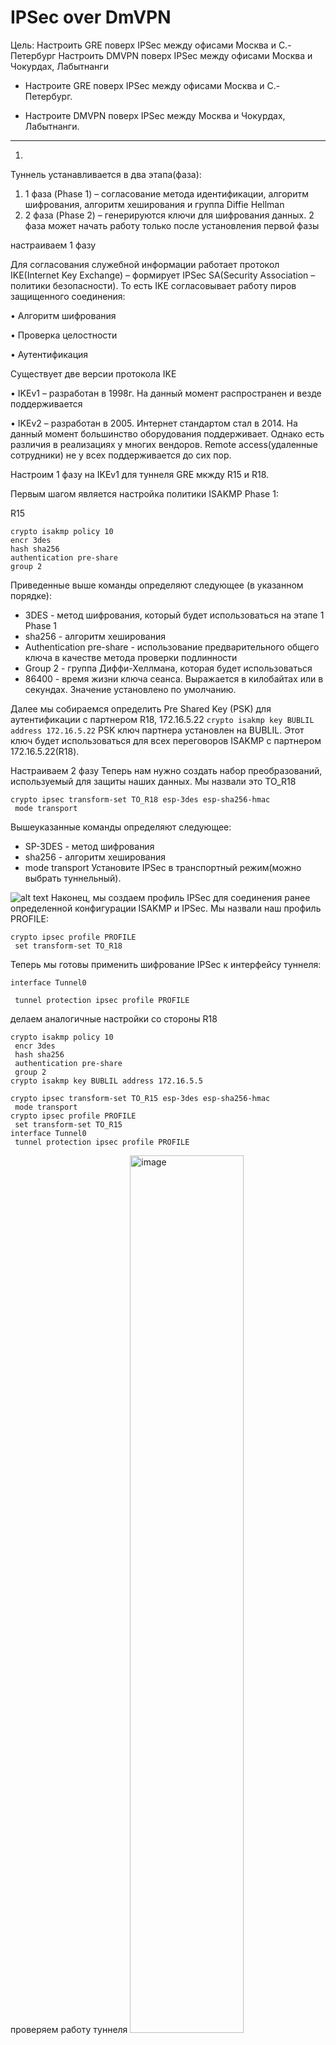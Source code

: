 # **IPSec over DmVPN**

Цель:
Настроить GRE поверх IPSec между офисами Москва и С.-Петербург
Настроить DMVPN поверх IPSec между офисами Москва и Чокурдах, Лабытнанги

+ Настроите GRE поверх IPSec между офисами Москва и С.-Петербург.
* Настроите DMVPN поверх IPSec между Москва и Чокурдах, Лабытнанги.

________________________________________________________

1.

Туннель устанавливается в два этапа(фаза):
1. 1 фаза (Phase 1) – согласование метода идентификации, алгоритм
шифрования, алгоритм хеширования и группа Diffie Hellman
2. 2 фаза (Phase 2) – генерируются ключи для шифрования данных. 2
фаза может начать работу только после установления первой фазы

настраиваем 1 фазу

Для согласования служебной информации работает протокол
IKE(Internet Key Exchange) – формирует IPSec SA(Security Association –
политики безопасности).
То есть IKE согласовывает работу пиров защищенного соединения:

• Алгоритм шифрования

• Проверка целостности

• Аутентификация

Существует две версии протокола IKE

• IKEv1 – разработан в 1998г. На данный момент распространен и везде
поддерживается

• IKEv2 – разработан в 2005. Интернет стандартом стал в 2014. На данный
момент большинство оборудования поддерживает. Однако есть различия в
реализациях у многих вендоров. Remote access(удаленные сотрудники) не у
всех поддерживается до сих пор.

Настроим 1 фазу на IKEv1 для туннеля GRE мкжду R15 и R18. 

 Первым шагом является настройка политики ISAKMP Phase 1:

R15

 ```
crypto isakmp policy 10
 encr 3des
 hash sha256
 authentication pre-share
 group 2
  ```
Приведенные выше команды определяют следующее (в указанном порядке):

- 3DES - метод шифрования, который будет использоваться на этапе 1 Phase 1
- sha256 - алгоритм хеширования
- Authentication pre-share - использование предварительного  общего ключа в качестве метода проверки подлинности
- Group 2 - группа Диффи-Хеллмана, которая будет использоваться
- 86400 - время жизни ключа сеанса. Выражается в килобайтах или в секундах. Значение установлено по умолчанию.


Далее мы собираемся определить Pre Shared Key (PSK) для аутентификации с партнером R18, 172.16.5.22
```crypto isakmp key BUBLIL address 172.16.5.22```
PSK ключ партнера установлен на BUBLIL. Этот ключ будет использоваться для всех переговоров ISAKMP с партнером 172.16.5.22(R18).

Настраиваем 2 фазу
Теперь нам нужно создать набор преобразований, используемый для защиты наших данных. Мы назвали это TO_R18 

```
crypto ipsec transform-set TO_R18 esp-3des esp-sha256-hmac
 mode transport
```
Вышеуказанные команды определяют следующее:

- SP-3DES - метод шифрования
- sha256 - алгоритм хеширования
- mode transport Установите IPSec в транспортный режим(можно выбрать туннельный).


![alt text](image-22.png)
Наконец, мы создаем профиль IPSec для соединения ранее определенной конфигурации ISAKMP и IPSec. Мы назвали наш профиль PROFILE:
 
```
crypto ipsec profile PROFILE
 set transform-set TO_R18
```
Теперь мы готовы применить шифрование IPSec к интерфейсу туннеля:

```
interface Tunnel0

 tunnel protection ipsec profile PROFILE
 ```


делаем аналогичные настройки со стороны R18
```
crypto isakmp policy 10
 encr 3des
 hash sha256
 authentication pre-share
 group 2
crypto isakmp key BUBLIL address 172.16.5.5

crypto ipsec transform-set TO_R15 esp-3des esp-sha256-hmac
 mode transport
crypto ipsec profile PROFILE
 set transform-set TO_R15
interface Tunnel0
 tunnel protection ipsec profile PROFILE
```


проверяем работу туннеля
<img src="image-3.png" alt="image" width="60%" height="auto">
<img src="image-2.png" alt="image" width="60%" height="auto">
<img src="image-1.png" alt="image" width="60%" height="auto">



Между R18 и R14 настраиваем IKEv2

 ``` 
crypto ikev2 proposal PHASE1
 encryption aes-cbc-128
 integrity sha256
 group 2
crypto ikev2 policy 10
 proposal PHASE1
crypto ikev2 profile PROFILE1
 match identity remote address 172.16.5.22 255.255.255.252
 authentication remote pre-share key PASSWORD
 authentication local pre-share key PASSWORD

crypto ipsec transform-set IPSEC_TS esp-aes esp-md5-hmac
 mode tunnel
crypto ipsec profile TO_R18
 set transform-set IPSEC_TS
 set ikev2-profile PROFILE1
 ```

 такие же настройки со стороны R18. Проверяем  работу ipsec

<img src="image.png" alt="image" width="60%" height="auto">
<img src="image-4.png" alt="image" width="60%" height="auto">
<img src="image-5.png" alt="image" width="60%" height="auto">
<img src="image-6.png" alt="image" width="60%" height="auto">

При пинге между VPC видим что трафик по прежнему идет через Tunnel 0

<img src="image-23.png" alt="image" width="60%" height="auto">


2.

Настройка сервера 
 ```
ip domain name otus.ru

ip http server
 
crypto key generate rsa general-keys label R24 modulus 2048 ex
 ```



 ```
R24(config)#crypto pki server R24
R24(cs-server)#database level complete
R24(cs-server)#lifetime crl 5
R24(cs-server)#no shutdown
 ```

![alt text](image-10.png)
![alt text](image-7.png)


![alt text](image-8.png)
![alt text](image-9.png)

![alt text](image-11.png)


![alt text](image-12.png)


- Настройка клиентов



 ```

 Клиент:
ip domain name otus.ru
ip host R24 10.10.11.24
crypto key generate rsa
 ```

crypto pki trustpoint R24
 enrollment url http://R24:80

Получение клиентом сертификата сервера:
Клиент:
crypto pki authenticate R24

Получение клиентом сертификата для себя:
Клиент:
crypto pki enroll R24



После этого идем на сервер 
проверяем запросы на сертификат

 ```R24#show crypto pki server R24 requests ```


![alt text](image-13.png)

Cервер (из привелегированного режима!): подтверждаем запрос на сертификат.


 ```crypto pki server R24 grant all ```

после этого проверяем выданные сетификаты

```R24#show crypto pki server R24 certificates```

![alt text](image-14.png)

проверяем от клиента

```show crypto pki certificates```

![alt text](image-16.png)


настраиваем DMVPN туннель 500 между R15 R28 R27

- R27

1 фаза
 ```
crypto isakmp policy 20
 encr aes
 hash sha256
 group 16
 lifetime 360
 ```

2 фаза
```
 crypto ipsec transform-set DMVPN-500 esp-des
 mode transport
!
crypto ipsec profile DMVPN
 set transform-set DMVPN-500
```

применяем на туннель
```
interface Tunnel500
tunnel protection ipsec profile DMVPN
```


аналогично на R15
```
crypto isakmp policy 20
 encr aes
 hash sha256
 group 16
 lifetime 360
!
crypto isakmp policy 30
 encr 3des
 hash sha256
 authentication pre-share
 group 2
crypto isakmp key BUBLIL address 172.16.5.22
crypto isakmp key BUBLIL address 0.0.0.0
!
!
crypto ipsec transform-set TO_R18 esp-3des esp-sha256-hmac
 mode transport
crypto ipsec transform-set DMVPN-TR esp-des
 mode transport
crypto ipsec transform-set DMVPN-500 esp-des
 mode transport
!
crypto ipsec profile DMVPN
 set transform-set DMVPN-500

interface Tunnel500
 tunnel protection ipsec profile DMVPN
```

После пинга на туннельные IP туннель поднимается



![alt text](image-21.png)

проверяем как работаем IPSEC


![alt text](image-17.png)

![alt text](image-18.png)
 ```
R15#show crypto ipsec sa

interface: Tunnel0
    Crypto map tag: Tunnel0-head-0, local addr 172.16.5.5

   protected vrf: (none)
   local  ident (addr/mask/prot/port): (0.0.0.0/0.0.0.0/0/0)
   remote ident (addr/mask/prot/port): (0.0.0.0/0.0.0.0/0/0)
   current_peer 172.16.5.22 port 500
     PERMIT, flags={origin_is_acl,}
    #pkts encaps: 0, #pkts encrypt: 0, #pkts digest: 0
    #pkts decaps: 0, #pkts decrypt: 0, #pkts verify: 0
    #pkts compressed: 0, #pkts decompressed: 0
    #pkts not compressed: 0, #pkts compr. failed: 0
    #pkts not decompressed: 0, #pkts decompress failed: 0
    #send errors 0, #recv errors 0

     local crypto endpt.: 172.16.5.5, remote crypto endpt.: 172.16.5.22
     plaintext mtu 1446, path mtu 1500, ip mtu 1500, ip mtu idb Ethernet0/2
     current outbound spi: 0x59E5813F(1508213055)
     PFS (Y/N): N, DH group: none

     inbound esp sas:
      spi: 0x23FD4743(603801411)
        transform: esp-3des esp-sha256-hmac ,
        in use settings ={Tunnel, }
        conn id: 1, flow_id: SW:1, sibling_flags 80000040, crypto map: Tunnel0-head-0
        sa timing: remaining key lifetime (k/sec): (4608000/3235)
        IV size: 8 bytes
        replay detection support: Y
        Status: ACTIVE(ACTIVE)
      spi: 0x3B047937(990148919)
        transform: esp-3des esp-sha256-hmac ,
        in use settings ={Tunnel, }
        conn id: 3, flow_id: SW:3, sibling_flags 80000040, crypto map: Tunnel0-head-0
        sa timing: remaining key lifetime (k/sec): (4367071/3235)
        IV size: 8 bytes
        replay detection support: Y
        Status: ACTIVE(ACTIVE)

     inbound ah sas:

     inbound pcp sas:

     outbound esp sas:
      spi: 0xCE032092(3456311442)
        transform: esp-3des esp-sha256-hmac ,
        in use settings ={Tunnel, }
        conn id: 2, flow_id: SW:2, sibling_flags 80000040, crypto map: Tunnel0-head-0
        sa timing: remaining key lifetime (k/sec): (4608000/3235)
        IV size: 8 bytes
        replay detection support: Y
        Status: ACTIVE(ACTIVE)
      spi: 0x59E5813F(1508213055)
        transform: esp-3des esp-sha256-hmac ,
        in use settings ={Tunnel, }
        conn id: 4, flow_id: SW:4, sibling_flags 80000040, crypto map: Tunnel0-head-0
        sa timing: remaining key lifetime (k/sec): (4367071/3235)
        IV size: 8 bytes
        replay detection support: Y
        Status: ACTIVE(ACTIVE)

     outbound ah sas:

     outbound pcp sas:

interface: Tunnel500
    Crypto map tag: Tunnel500-head-0, local addr 172.16.5.5

   protected vrf: (none)
   local  ident (addr/mask/prot/port): (172.16.5.5/255.255.255.255/47/0)
   remote ident (addr/mask/prot/port): (172.16.5.38/255.255.255.255/47/0)
   current_peer 172.16.5.38 port 500
     PERMIT, flags={origin_is_acl,}
    #pkts encaps: 32, #pkts encrypt: 32, #pkts digest: 32
    #pkts decaps: 29, #pkts decrypt: 29, #pkts verify: 29
    #pkts compressed: 0, #pkts decompressed: 0
    #pkts not compressed: 0, #pkts compr. failed: 0
    #pkts not decompressed: 0, #pkts decompress failed: 0
    #send errors 0, #recv errors 0

     local crypto endpt.: 172.16.5.5, remote crypto endpt.: 172.16.5.38
     plaintext mtu 1482, path mtu 1500, ip mtu 1500, ip mtu idb (none)
     current outbound spi: 0x5404C316(1409598230)
     PFS (Y/N): N, DH group: none

     inbound esp sas:
      spi: 0xAC5208E3(2891057379)
        transform: esp-des ,
        in use settings ={Transport, }
        conn id: 7, flow_id: SW:7, sibling_flags 80000000, crypto map: Tunnel500-head-0
        sa timing: remaining key lifetime (k/sec): (4303202/3266)
        IV size: 8 bytes
        replay detection support: N
        Status: ACTIVE(ACTIVE)

     inbound ah sas:

     inbound pcp sas:

     outbound esp sas:
      spi: 0x5404C316(1409598230)
        transform: esp-des ,
        in use settings ={Transport, }
        conn id: 8, flow_id: SW:8, sibling_flags 80000000, crypto map: Tunnel500-head-0
        sa timing: remaining key lifetime (k/sec): (4303201/3266)
        IV size: 8 bytes
        replay detection support: N
        Status: ACTIVE(ACTIVE)

     outbound ah sas:

     outbound pcp sas:

   protected vrf: (none)
   local  ident (addr/mask/prot/port): (172.16.5.5/255.255.255.255/47/0)
   remote ident (addr/mask/prot/port): (172.16.5.30/255.255.255.255/47/0)
   current_peer 172.16.5.30 port 500
     PERMIT, flags={origin_is_acl,}
    #pkts encaps: 33, #pkts encrypt: 33, #pkts digest: 33
    #pkts decaps: 39, #pkts decrypt: 39, #pkts verify: 39
    #pkts compressed: 0, #pkts decompressed: 0
    #pkts not compressed: 0, #pkts compr. failed: 0
    #pkts not decompressed: 0, #pkts decompress failed: 0
    #send errors 0, #recv errors 0

     local crypto endpt.: 172.16.5.5, remote crypto endpt.: 172.16.5.30
     plaintext mtu 1482, path mtu 1500, ip mtu 1500, ip mtu idb (none)
     current outbound spi: 0xBEB18ED0(3199307472)
     PFS (Y/N): N, DH group: none

     inbound esp sas:
      spi: 0x5B50C2C8(1532019400)
        transform: esp-des ,
        in use settings ={Transport, }
        conn id: 5, flow_id: SW:5, sibling_flags 80000000, crypto map: Tunnel500-head-0
        sa timing: remaining key lifetime (k/sec): (4359071/3239)
        IV size: 8 bytes
        replay detection support: N
        Status: ACTIVE(ACTIVE)

     inbound ah sas:

     inbound pcp sas:

     outbound esp sas:
      spi: 0xBEB18ED0(3199307472)
        transform: esp-des ,
        in use settings ={Transport, }
        conn id: 6, flow_id: SW:6, sibling_flags 80000000, crypto map: Tunnel500-head-0
        sa timing: remaining key lifetime (k/sec): (4359072/3239)
        IV size: 8 bytes
        replay detection support: N
        Status: ACTIVE(ACTIVE)

     outbound ah sas:

     outbound pcp sas:



 ```
![alt text](image-19.png)



 ```
R15#show dmvpn detail
Legend: Attrb --> S - Static, D - Dynamic, I - Incomplete
        N - NATed, L - Local, X - No Socket
        # Ent --> Number of NHRP entries with same NBMA peer
        NHS Status: E --> Expecting Replies, R --> Responding, W --> Waiting
        UpDn Time --> Up or Down Time for a Tunnel
==========================================================================

Interface Tunnel100 is up/up, Addr. is 192.168.200.1, VRF ""
   Tunnel Src./Dest. addr: 10.10.11.15/MGRE, Tunnel VRF ""
   Protocol/Transport: "multi-GRE/IP", Protect ""
   Interface State Control: Disabled
   nhrp event-publisher : Disabled
Type:Hub, Total NBMA Peers (v4/v6): 1

# Ent  Peer NBMA Addr Peer Tunnel Add State  UpDn Tm Attrb    Target Network
----- --------------- --------------- ----- -------- ----- -----------------
    1 10.10.11.28       192.168.200.2    UP 00:08:57    D   192.168.200.2/32

Interface Tunnel500 is up/up, Addr. is 192.168.250.1, VRF ""
   Tunnel Src./Dest. addr: 172.16.5.5/MGRE, Tunnel VRF ""
   Protocol/Transport: "multi-GRE/IP", Protect "DMVPN"
   Interface State Control: Disabled
   nhrp event-publisher : Disabled
Type:Hub, Total NBMA Peers (v4/v6): 2

# Ent  Peer NBMA Addr Peer Tunnel Add State  UpDn Tm Attrb    Target Network
----- --------------- --------------- ----- -------- ----- -----------------
    1 172.16.5.30       192.168.250.2   IKE 00:09:24    D   192.168.250.2/32
    1 172.16.5.38       192.168.250.3    UP 00:08:57    D   192.168.250.3/32


Crypto Session Details:
--------------------------------------------------------------------------------

Interface: Tunnel500
Session: [0xC21A4970]
  Crypto Session Status: UP-NO-IKE
  fvrf: (none),   IPSEC FLOW: permit 47 host 172.16.5.5 host 172.16.5.30
        Active SAs: 2, origin: crypto map
        Inbound:  #pkts dec'ed 47 drop 0 life (KB/Sec) 4359070/3035
        Outbound: #pkts enc'ed 40 drop 0 life (KB/Sec) 4359071/3035
   Outbound SPI : 0xBEB18ED0, transform : esp-des
    Socket State: Open

Interface: Tunnel500
Session: [0xC21A4878]
  Crypto Session Status: UP-NO-IKE
  fvrf: (none),   IPSEC FLOW: permit 47 host 172.16.5.5 host 172.16.5.38
        Active SAs: 2, origin: crypto map
        Inbound:  #pkts dec'ed 36 drop 0 life (KB/Sec) 4303201/3062
        Outbound: #pkts enc'ed 39 drop 0 life (KB/Sec) 4303200/3062
   Outbound SPI : 0x5404C316, transform : esp-des
    Socket State: Open

Pending DMVPN Sessions:
 ```
проверяем таблицу маршрутизации на R27, убеждаемся, туннель 500 в работе, маршруты идут через него

![alt text](image-20.png)

[конфигурация узлов](conf/)

[1](1/)